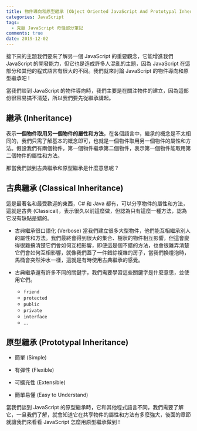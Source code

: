 ```yaml
---
title: 物件導向和原型繼承 (Object Oriented JavaScript And Prototypal Inheritance)
categories: JavaScript
tags:
  - 克服 JavaScript 奇怪部分筆記
comments: true
date: 2019-12-02
---
```


接下來的主題我們要來了解另一個 JavaScript 的重要觀念，它能增進我們 JavaScript 的開發能力，但它也是造成許多人混亂的主題，因為 JavaScript 在這部分和其他的程式語言有很大的不同。我們就來討論 JavaScript 的物件導向和原型繼承吧 !

當我們談到 JavaScript 的物件導向時，我們主要是在關注物件的建立，因為這部份很容易搞不清楚，所以我們要先從繼承講起。

## 繼承 (Inheritance)

表示**一個物件取用另一個物件的屬性和方法**，在各個語言中，繼承的概念是不太相同的，我們只需了解基本的概念即可，也就是一個物件取用另一個物件的屬性和方法。假設我們有兩個物件，第一個物件繼承第二個物件，表示第一個物件能取用第二個物件的屬性和方法。

那當我們談到古典繼承和原型繼承是什麼意思呢 ?

## 古典繼承 (Classical Inheritance)

這是最著名和最受歡迎的東西，C# 和 Java 都有，可以分享物件的屬性和方法，這就是古典 (Classical)，表示很久以前這麼做，但認為只有這麼一種方法，認為它沒有缺點是錯的。

- 古典繼承很口語化 (Verbose)
當我們建立很多大型物件，他們能互相繼承別人的屬性和方法。我們最終會得到很大的集合、樹狀的物件相互影響，但這會變得很難搞清楚它們會如何互相影響，即便這是個不錯的方法，也會很難弄清楚它們會如何互相影響，就像我們蓋了一件錯綜複雜的房子，當我們換燈泡時，馬桶會突然沖水一樣，這就是有時使用古典繼承的感覺。

- 古典繼承還有許多不同的關鍵字，我們需要學習這些關鍵字是什麼意思，並使用它們。

  - `friend`
  - `protected`
  - `public`
  - `private`
  - `interface`
  - ...

## 原型繼承 (Prototypal Inheritance)

- 簡單 (Simple)

- 有彈性 (Flexible)

- 可擴充性 (Extensible)

- 簡單易懂 (Easy to Understand)

當我們談到 JavaScript 的原型繼承時，它和其他程式語言不同，我們需要了解它，一旦我們了解，就會知道它在共享物件的屬性和方法有多麼強大，後面的章節就讓我們來看看 JavaScript 怎麼用原型繼承做到 !